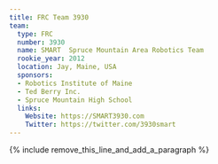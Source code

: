```yaml
---
title: FRC Team 3930
team:
  type: FRC
  number: 3930
  name: SMART  Spruce Mountain Area Robotics Team
  rookie_year: 2012
  location: Jay, Maine, USA
  sponsors:
  - Robotics Institute of Maine
  - Ted Berry Inc.
  - Spruce Mountain High School
  links:
    Website: https://SMART3930.com
    Twitter: https://twitter.com/3930smart
---
```


{% include remove_this_line_and_add_a_paragraph %}